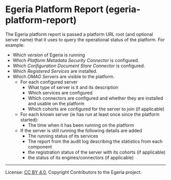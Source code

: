 <!-- SPDX-License-Identifier: CC-BY-4.0 -->
<!-- Copyright Contributors to the Egeria project. -->

# Egeria Platform Report (egeria-platform-report)

The Egeria platform report is passed a platform URL root (and optional server name) that
it uses to query the operational status of the platform.  For example:

* Which *version* of Egeria is running
* Which *Platform Metadata Security Connector* is configured.
* Which *Configuration Document Store Connector* is configured.
* Which *Registered Services* are installed.
* Which *OMAG Servers* are visible to the platform.
   * For each configured server
      * What type of server is it and its description
      * Which services are configured
      * Which connectors are configured and whether they are installed and usable on the platform
      * Which cohorts are configured for the server to join (if applicable)
   * For each known server (ie has run at least once since the platform started):
      * The time when it has been running on the platform
   * If the server is still running the following details are added
      * The running status of its services
      * The report from the audit log describing the statistics from each component
      * the registration status of the server with its cohorts (if applicable)
      * the status of its engines/connectors (if applicable)



----
License: [CC BY 4.0](https://creativecommons.org/licenses/by/4.0/),
Copyright Contributors to the Egeria project.